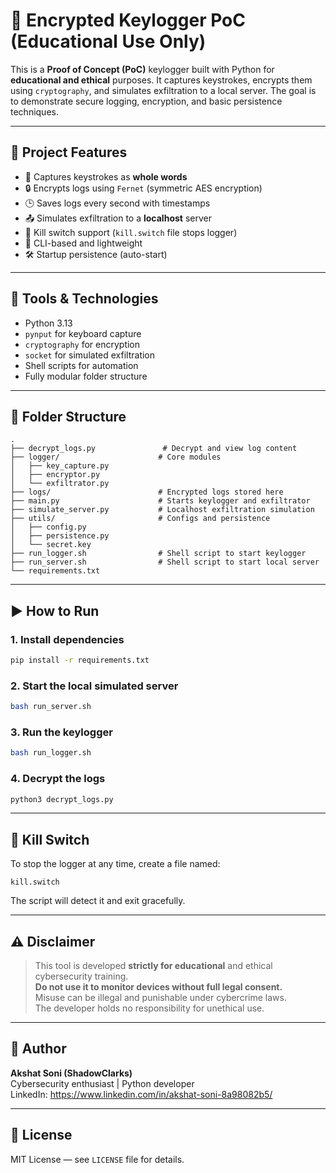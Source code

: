 # 🔐 Encrypted Keylogger PoC (Educational Use Only)

This is a **Proof of Concept (PoC)** keylogger built with Python for **educational and ethical** purposes. It captures keystrokes, encrypts them using `cryptography`, and simulates exfiltration to a local server. The goal is to demonstrate secure logging, encryption, and basic persistence techniques.

---

## 🚀 Project Features

- 🔑 Captures keystrokes as **whole words**
- 🔒 Encrypts logs using `Fernet` (symmetric AES encryption)
- 🕒 Saves logs every second with timestamps
- 📤 Simulates exfiltration to a **localhost** server
- 🧱 Kill switch support (`kill.switch` file stops logger)
- 🧠 CLI-based and lightweight
- 🛠️ Startup persistence (auto-start)

---

## 🧰 Tools & Technologies

- Python 3.13
- `pynput` for keyboard capture
- `cryptography` for encryption
- `socket` for simulated exfiltration
- Shell scripts for automation
- Fully modular folder structure

---

## 📁 Folder Structure

```
.
├── decrypt_logs.py               # Decrypt and view log content
├── logger/                      # Core modules
│   ├── key_capture.py
│   ├── encryptor.py
│   └── exfiltrator.py
├── logs/                        # Encrypted logs stored here
├── main.py                      # Starts keylogger and exfiltrator
├── simulate_server.py           # Localhost exfiltration simulation
├── utils/                       # Configs and persistence
│   ├── config.py
│   ├── persistence.py
│   └── secret.key
├── run_logger.sh                # Shell script to start keylogger
├── run_server.sh                # Shell script to start local server
└── requirements.txt
```

---

## ▶️ How to Run

### 1. Install dependencies
```bash
pip install -r requirements.txt
```

### 2. Start the local simulated server
```bash
bash run_server.sh
```

### 3. Run the keylogger
```bash
bash run_logger.sh
```

### 4. Decrypt the logs
```bash
python3 decrypt_logs.py
```

---

## 🛑 Kill Switch

To stop the logger at any time, create a file named:

```
kill.switch
```

The script will detect it and exit gracefully.

---

## ⚠️ Disclaimer

> This tool is developed **strictly for educational** and ethical cybersecurity training.  
> **Do not use it to monitor devices without full legal consent.**  
> Misuse can be illegal and punishable under cybercrime laws.  
> The developer holds no responsibility for unethical use.

---

## 🧠 Author

**Akshat Soni (ShadowClarks)**  
Cybersecurity enthusiast | Python developer  
LinkedIn: https://www.linkedin.com/in/akshat-soni-8a98082b5/

---

## 📌 License

MIT License — see `LICENSE` file for details.
